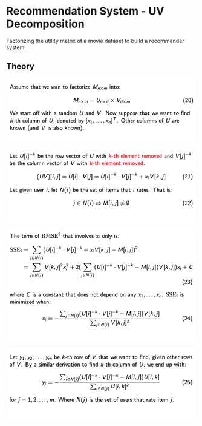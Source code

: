 # Recommendation System - UV Decomposition

Factorizing the utility matrix of a movie dataset to build a recommender system!

## Theory

![20](/20.png)

![2122](/2122.png)

![2324](/2324.png)

![25](/25.png)
